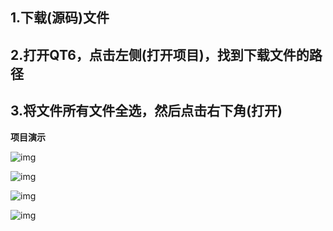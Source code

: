 ## **1.下载(源码)文件**

## **2.打开QT6，点击左侧(打开项目)，找到下载文件的路径**

## **3.将文件所有文件全选，然后点击右下角(打开)**





**项目演示**

![img](https://img-blog.csdnimg.cn/e41503a638c74d74a056b14b4d1f6228.jpeg)

![img](https://img-blog.csdnimg.cn/4487a8f6b6fa45afb392456254109b5f.png)





![img](https://img-blog.csdnimg.cn/a4ecfbb96ebc4f55981b415ddabb8096.png)

![img]([https://github.com/shandongfeng/StudentManagement/blob/newBranch/.qtc_clangd/9d29621a2b5e4eb0ab3f4e8bef214aca.gif](https://img-blog.csdnimg.cn/9d29621a2b5e4eb0ab3f4e8bef214aca.gif)https://img-blog.csdnimg.cn/9d29621a2b5e4eb0ab3f4e8bef214aca.gif)
